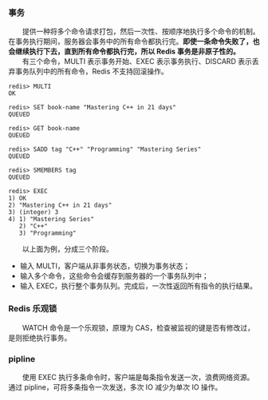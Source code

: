 ### 事务
　　提供一种将多个命令请求打包，然后一次性、按顺序地执行多个命令的机制。在事务执行期间，服务器会事务中的所有命令都执行完。**即使一条命令失败了，也会继续执行下去，直到所有命令都执行完，所以 Redis 事务是非原子性的。** <br />
　　有三个命令，MULTI 表示事务开始、EXEC 表示事务执行、DISCARD 表示丢弃事务队列中的所有命令，Redis 不支持回滚操作。

```redis
redis> MULTI
OK

redis> SET book-name "Mastering C++ in 21 days"
QUEUED

redis> GET book-name
QUEUED

redis> SADD tag "C++" "Programming" "Mastering Series"
QUEUED

redis> SMEMBERS tag
QUEUED

redis> EXEC
1) OK
2) "Mastering C++ in 21 days"
3) (integer) 3
4) 1) "Mastering Series"
   2) "C++"
   3) "Programming"
```

　　以上面为例，分成三个阶段。

- 输入 MULTI，客户端从非事务状态，切换为事务状态；
- 输入多个命令，这些命令会缓存到服务器的一个事务队列中；
- 输入 EXEC，执行整个事务队列。完成后，一次性返回所有指令的执行结果。

### Redis 乐观锁
　　WATCH 命令是一个乐观锁，原理为 CAS，检查被监视的键是否有修改过，是则拒绝执行事务。

### pipline
　　使用 EXEC 执行多条命令时，客户端是每条指令发送一次，浪费网络资源。通过 pipline，可将多条指令一次发送，多次 IO 减少为单次 IO 操作。


